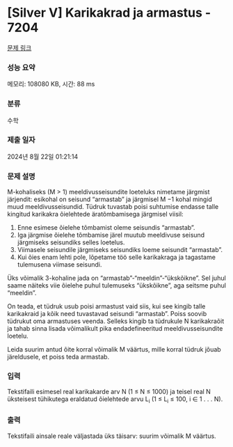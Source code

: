 # [Silver V] Karikakrad ja armastus - 7204 

[문제 링크](https://www.acmicpc.net/problem/7204) 

### 성능 요약

메모리: 108080 KB, 시간: 88 ms

### 분류

수학

### 제출 일자

2024년 8월 22일 01:21:14

### 문제 설명

<p>M-kohaliseks (M > 1) meeldivusseisundite loeteluks nimetame järgmist järjendit: esikohal on seisund “armastab” ja järgmisel M −1 kohal mingid muud meeldivusseisundid. Tüdruk tuvastab poisi suhtumise endasse talle kingitud karikakra õielehtede äratõmbamisega järgmisel viisil:</p>

<ol>
	<li>Enne esimese õielehe tõmbamist oleme seisundis “armastab”.</li>
	<li>Iga järgmise õielehe tõmbamise järel muutub meeldivuse seisund järgmiseks seisundiks selles loetelus.</li>
	<li>Viimasele seisundile järgmiseks seisundiks loeme seisundit “armastab”.</li>
	<li>Kui õies enam lehti pole, lõpetame töö selle karikakraga ja tagastame tulemusena viimase seisundi.</li>
</ol>

<p>Üks võimalik 3-kohaline jada on “armastab”-“meeldin”-“ükskõikne”. Sel juhul saame näiteks viie õielehe puhul tulemuseks “ükskõikne”, aga seitsme puhul “meeldin”.</p>

<p>On teada, et tüdruk usub poisi armastust vaid siis, kui see kingib talle karikakraid ja kõik need tuvastavad seisundi “armastab”. Poiss soovib tüdrukut oma armastuses veenda. Selleks kingib ta tüdrukule N karikakraõit ja tahab sinna lisada võimalikult pika endadefineeritud meeldivusseisundite loetelu.</p>

<p>Leida suurim antud õite korral võimalik M väärtus, mille korral tüdruk jõuab järeldusele, et poiss teda armastab.</p>

### 입력 

 <p>Tekstifaili esimesel real karikakarde arv N (1 ≤ N ≤ 1000) ja teisel real N üksteisest tühikutega eraldatud õielehtede arvu L<sub>i</sub> (1 ≤ L<sub>i</sub> ≤ 100, i ∈ 1 . . . N).</p>

### 출력 

 <p>Tekstifaili ainsale reale väljastada üks täisarv: suurim võimalik M väärtus.</p>

